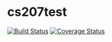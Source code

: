 # cs207test
[![Build Status](https://travis-ci.org/yixuandi/cs207test.svg?branch=master)](https://travis-ci.org/yixuandi/cs207test.svg?branch=master)
[![Coverage Status](https://codecov.io/gh/yixuandi/cs207test/branch/master/graph/badge.svg)](https://codecov.io/gh/yixuandi/cs207test)
